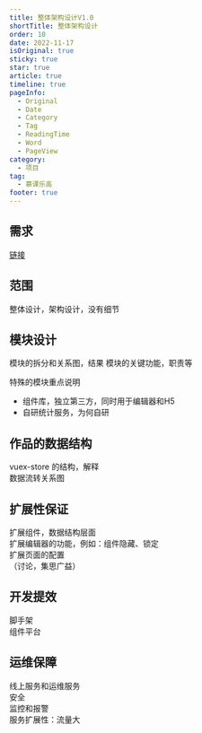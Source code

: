 ```yaml
---
title: 整体架构设计V1.0
shortTitle: 整体架构设计
order: 10
date: 2022-11-17
isOriginal: true
sticky: true
star: true
article: true
timeline: true
pageInfo:
  - Original
  - Date
  - Category
  - Tag
  - ReadingTime
  - Word
  - PageView
category:
  - 项目
tag:
  - 慕课乐高
footer: true
---
```

## 需求
[链接](./%E9%9C%80%E6%B1%82%E6%B1%87%E6%80%BB.md)

## 范围
整体设计，架构设计，没有细节

## 模块设计
模块的拆分和关系图，结果
模块的关键功能，职责等

特殊的模块重点说明
- 组件库，独立第三方，同时用于编辑器和H5  
- 自研统计服务，为何自研

## 作品的数据结构
vuex-store 的结构，解释  
数据流转关系图

## 扩展性保证
扩展组件，数据结构层面  
扩展编辑器的功能，例如：组件隐藏、锁定  
扩展页面的配置  
（讨论，集思广益）

## 开发提效
脚手架  
组件平台  

## 运维保障
线上服务和运维服务  
安全  
监控和报警  
服务扩展性：流量大  
